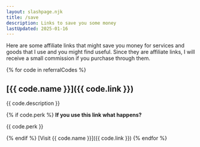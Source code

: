 ```yaml
---
layout: slashpage.njk
title: /save
description: Links to save you some money
lastUpdated: 2025-01-16
---
```


Here are some affiliate links that might save you money for services and goods that I use and you might find useful. Since they are affiliate links, I will receive a small commission if you purchase through them.

{% for code in referralCodes %}
## [{{ code.name }}]({{ code.link }})

{{ code.description }}

{% if code.perk %}
**If you use this link what happens?**

{{ code.perk }}

{% endif %}
[Visit {{ code.name }}]({{ code.link }})
{% endfor %}
